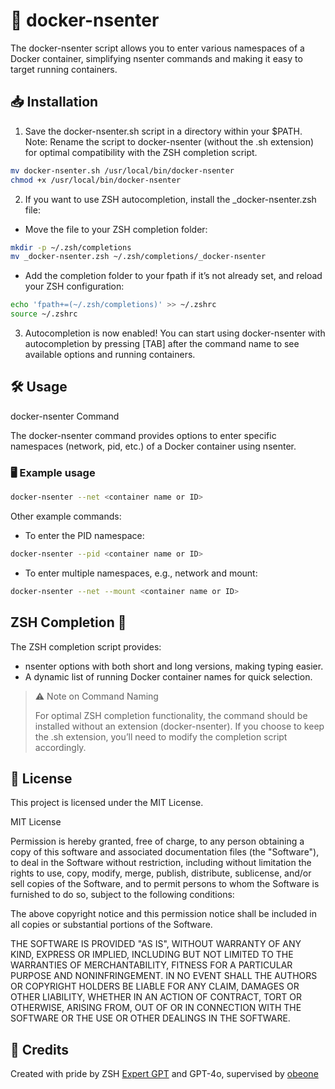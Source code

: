 # 🚀 docker-nsenter

The docker-nsenter script allows you to enter various namespaces of a Docker container, simplifying nsenter commands and making it easy to target running containers.

## 📥 Installation

1. Save the docker-nsenter.sh script in a directory within your $PATH. Note: Rename the script to docker-nsenter (without the .sh extension) for optimal compatibility with the ZSH completion script.

```bash
mv docker-nsenter.sh /usr/local/bin/docker-nsenter
chmod +x /usr/local/bin/docker-nsenter
```

2. If you want to use ZSH autocompletion, install the _docker-nsenter.zsh file:

- Move the file to your ZSH completion folder:

```bash
mkdir -p ~/.zsh/completions
mv _docker-nsenter.zsh ~/.zsh/completions/_docker-nsenter
```

- Add the completion folder to your fpath if it’s not already set, and reload your ZSH configuration:

```bash
echo 'fpath+=(~/.zsh/completions)' >> ~/.zshrc
source ~/.zshrc
```

3. Autocompletion is now enabled! You can start using docker-nsenter with autocompletion by pressing [TAB] after the command name to see available options and running containers.

## 🛠 Usage

docker-nsenter Command

The docker-nsenter command provides options to enter specific namespaces (network, pid, etc.) of a Docker container using nsenter.

### 🖥️ Example usage

```bash
docker-nsenter --net <container name or ID>
```

Other example commands:

- To enter the PID namespace:

```bash
docker-nsenter --pid <container name or ID>
```

- To enter multiple namespaces, e.g., network and mount:

```bash
docker-nsenter --net --mount <container name or ID>
```

## ZSH Completion 🎉

The ZSH completion script provides:

- nsenter options with both short and long versions, making typing easier.
- A dynamic list of running Docker container names for quick selection.

> ⚠️ Note on Command Naming
>
> For optimal ZSH completion functionality, the command should be installed without an extension (docker-nsenter). If you choose to keep the .sh extension, you’ll need to modify the completion script accordingly.

## 📜 License

This project is licensed under the MIT License.

MIT License

Permission is hereby granted, free of charge, to any person obtaining a copy of this software and associated documentation files (the "Software"), to deal in the Software without restriction, including without limitation the rights to use, copy, modify, merge, publish, distribute, sublicense, and/or sell copies of the Software, and to permit persons to whom the Software is furnished to do so, subject to the following conditions:

The above copyright notice and this permission notice shall be included in all copies or substantial portions of the Software.

THE SOFTWARE IS PROVIDED "AS IS", WITHOUT WARRANTY OF ANY KIND, EXPRESS OR IMPLIED, INCLUDING BUT NOT LIMITED TO THE WARRANTIES OF MERCHANTABILITY,
FITNESS FOR A PARTICULAR PURPOSE AND NONINFRINGEMENT. IN NO EVENT SHALL THE AUTHORS OR COPYRIGHT HOLDERS BE LIABLE FOR ANY CLAIM, DAMAGES OR OTHER LIABILITY, WHETHER IN AN ACTION OF CONTRACT, TORT OR OTHERWISE, ARISING FROM, OUT OF OR IN CONNECTION WITH THE SOFTWARE OR THE USE OR OTHER DEALINGS IN THE SOFTWARE.

## 🙏 Credits

Created with pride by ZSH [Expert GPT](https://chatgpt.com/g/g-XczdbjXSW-zsh-expert) and GPT-4o, supervised by  [obeone](https://github.com/obeone)

